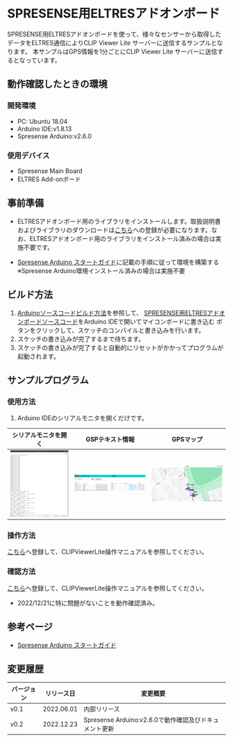 # SPRESENSE用ELTRESアドオンボード

SPRESENSE用ELTRESアドオンボードを使って、様々なセンサーから取得したデータをELTRES通信によりCLIP Viewer Lite サーバーに送信するサンプルとなります。
本サンプルはGPS情報を1分ごとにCLIP Viewer Lite サーバーに送信するとなっています。

## 動作確認したときの環境
### 開発環境
- PC: Ubuntu 18.04
- Arduino IDE:v1.8.13
- Spresense Arduino:v2.6.0

### 使用デバイス
- Spresense Main Board
- ELTRES Add-onボード

## 事前準備
- ELTRESアドオンボード用のライブラリをインストールします。取扱説明書およびライブラリのダウンロードは[こちら](https://www.cresco-dt.co.jp/service/iot/iot-poc/eltres/)への登録が必要になります。なお、ELTRESアドオンボード用のライブラリをインストール済みの場合は実施不要です。

- [Spresense Arduino スタートガイド](https:/er.sony.com/spresense/docs/arduino_set_up_ja.html)に記載の手順に従って環境を構築する
  ※Spresense Arduino環境インストール済みの場合は実施不要

## ビルド方法
1. [Arduinoソースコードビルド方法](https:/er.sony.com/spresense/docs/arduino_set_up_ja.html#_led_%E3%81%AE%E3%82%B9%E3%82%B1%E3%83%83%E3%83%81%E3%82%92%E5%8B%95%E3%81%8B%E3%81%97%E3%81%A6%E3%81%BF%E3%82%8B)を参照して、
[SPRESENSE用ELTRESアドオンボードソースコード](./eltres_sample/eltres_sample.ino)をArduino IDEで開いてマイコンボードに書き込む ボタンをクリックして、スケッチのコンパイルと書き込みを行います。
2. スケッチの書き込みが完了するまで待ちます。
3. スケッチの書き込みが完了すると自動的にリセットがかかってプログラムが起動されます。

## サンプルプログラム

### 使用方法
1. Arduino IDEのシリアルモニタを開くだけです。

|シリアルモニタを開く|GSPテキスト情報|GPSマップ|
|----|----|----|
|![シリアルモニタを開く](./images/シリアルモニタを開く.png)|![GSPテキスト情報情報](./images/info.png)|![GPSマップ](./images/gps.png)|

### 操作方法
[こちら](https://www.cresco-dt.co.jp/service/iot/iot-poc/eltres/)へ登録して、CLIPViewerLite操作マニュアルを参照してください。

### 確認方法
[こちら](https://www.cresco-dt.co.jp/service/iot/iot-poc/eltres/)へ登録して、CLIPViewerLite操作マニュアルを参照してください。
- 2022/12/21に特に問題がないことを動作確認済み。

## 参考ページ
- [Spresense Arduino スタートガイド](https:/er.sony.com/spresense/docs/arduino_set_up_ja.html)

## 変更履歴
|バージョン|リリース日|変更概要|
|----|----|----|
|v0.1|2022.06.01|内部リリース|
|v0.2|2022.12.23|Spresense Arduino:v2.6.0で動作確認及びドキュメント更新|
